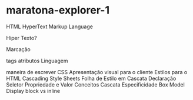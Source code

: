 # maratona-explorer-1

HTML
HyperText Markup Language

Hiper Texto?

Marcação

tags
atributos
Linguagem

maneira de escrever
CSS
Apresentação visual para o cliente
Estilos para o HTML
Cascading Style Sheets
Folha de Estilo em Cascata
Declaração
Seletor
Propriedade e Valor
Conceitos
Cascata
Especificidade
Box Model
Display block vs inline

